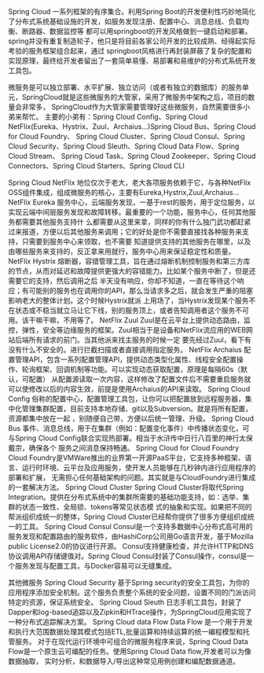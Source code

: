 Spring Cloud
一系列框架的有序集合。利用Spring Boot的开发便利性巧妙地简化了分布式系统基础设施的开发，如服务发现注册、配置中心、消息总线、负载均衡、断路器、数据监控等
都可以用springboot的开发风格做到一键启动和部署。spring并没有重复制造轮子，他只是将目前各家公司开发的比较成熟、经得起实际考验的服务框架组合起来，通过
springboot风格进行再封装屏蔽了复杂的配置和实现原理，最终给开发者留出了一套简单易懂、易部署和易维护的分布式系统开发工具包。

微服务是可以独立部署、水平扩展、独立访问（或者有独立的数据库）的服务单元，SpringCloud就是这些微服务的大管家，采用了微服务中架构之后，项目的数量会非常多，
SpringCloud作为大管家需要管理好这些微服务，自然需要很多小弟来帮忙。
主要的小弟有：Spring Cloud Config、Spring Cloud NetFlix(Eureka、Hystrix、Zuul、Archaius...)Spring Cloud Bus、Spring Cloud for Cloud Foundry、
Spring Cloud Cluster、Spring Cloud Consul、Spring Cloud Security、Spring Cloud Sleuth、Spring Cloud Data Flow、Spring Cloud Stream、
Spring Cloud Task、Spring Cloud Zookeeper、Spring Cloud Connectors、Spring Cloud Starters、Spring Cloud CLI

Spring Cloud NetFlix
  地位仅次于老大，老大各项服务依赖于它，与各种NetFlix OSS组件集成，组成微服务的核心，主要有Eureka,Hystrix,Zuul,Archaius...
  NetFlix Eureka
    服务中心，云端服务发现，一基于rest的服务，用于定位服务，以实现云端中间层服务发现和故障转移。最重要的一个功能，服务中心，任何其他服务都需要其他服务支持什
    么都需要从这里来拿，同样的你有什么独门武功都赶紧过来报道，方便以后其他服务来调用；它的好处是你不需要直接找各种服务来支持，只需要到服务中心来领取，也不需要
    知道提供支持的其他服务在哪里，以及由哪些服务来支持的，反正拿来用就行，服务中心用来保证稳定性和质量。
  NetFlix Hystrix
    熔断器，容错管理工具，旨在通过熔断机制控制服务和第三方库的节点，从而对延迟和故障提供更强大的容错能力。比如某个服务中断了，但是还需要它的支持，然后调用之后
    半天没有响应，你却不知道，一直在等待这个响应；有可能别的服务也在调用你的API，那么当请求多之后，就会发生严重的阻塞影响老大的整体计划。这个时候Hystrix就派
    上用场了，当Hystrix发现某个服务不在状态或不稳当就立马让它下线，别的服务顶上，或者告知调用者这个服务不可用。该干嘛干嘛，不用等了。
  NetFlix Zuul
    Zuul是在云平台上提供动态路由，监控，弹性，安全等边缘服务的框架。Zuul相当于是设备和NetFlix流应用的WEB网站后端所有请求的前门。当其他派来找主服务的时候一定
    要先经过Zuul，看下有没有什么不安全的。进行拦截扫描或者直接调用指定服务。
  NetFlix Archaius
    配置管理API，包含一系列配置管理API，提供动态类型化属性、线程安全配置操作、轮询框架、回调机制等功能。可以实现动态获取配置，原理是每隔60s（默认，可配置）
    从配置源读取一次内容，这样修改了配置文件后不需要重启服务就可以使修改以后的内容生效，前提是使用Archaius的API来读取。
Spring Cloud Config
  俗称的配置中心，配置管理工具包，让你可以把配置放到远程服务器，集中化管理集群配置，目前支持本地存储、git以及Subversion。就是将所有配置，资源都集中放在一起
  ，别随便自己带，方便以后统一管理、升级。
Spring Cloud Bus
  事件、消息总线，用于在集群（例如：配置变化事件）中传播状态变化，可与Spring Cloud Config联合实现热部署。相当于水浒传中日行八百里的神行太保戴宗，确保各个
  服务之间消息保持畅通。
Spring Cloud for Cloud Foundry
Cloud Foundry是VMWare推出的业界第一开源PaaS平台，它支持多种框架、语言、运行时环境、云平台及应用服务，使开发人员能够在几秒钟内进行应用程序的部署和扩展，
无需担心任何基础架构的问题。其实就是与CloudFoundry进行集成的一套解决方法。
Spring Cloud Cluster
Spring Cloud Cluster将取代Spring Integration。提供在分布式系统中的集群所需要的基础功能支持，如：选举、集群的状态一致性、全局锁、tokens等常见状态模
式的抽象和实现。如果把不同的帮派组织成统一的整体，Spring Cloud Cluster已经帮你提供了很多方便组织成统一的工具。
Spring Cloud Consul
Consul是一个支持多数据中心分布式高可用的服务发现和配置路由的服务软件，由HashiCorp公司用Go语言开发，基于Mozilla public License2.0的协议进行开源。
Consul支持健康检查，并允许HTTP和DNS协议调用API存储键值对。Spring Cloud Consul封装了Consul操作，consul是一个服务发现与配置工具，与Docker容易可以无缝集成。

其他微服务
Spring Cloud Security
基于Spring security的安全工具包，为你的应用程序添加安全机制。这个服务负责整个系统的安全问题，设置不同的门派访问特定的资源，保证系统安全。
Spring Cloud Sleuth
日志手机工具包，封装了Dapper和log-based追踪以及Zipkin和HTrace操作，为SpringCloud应用实现了一种分布式追踪解决方案。
Spring Cloud data Flow
Data Flow 是一个用于开发和执行大范围数据处理其模式包括ETL,批量运算和持续运算的统一编程模型和托管服务。
对于在现代运行环境中可组合的微服务程序来说，Spring Cloud Data Flow是一个原生云可编配的任务。使用Spring Cloud Data flow,开发者可以为像数据抽取，
实时分析，和数据导入/导出这种常见用例创建和编配数据通道。
  
